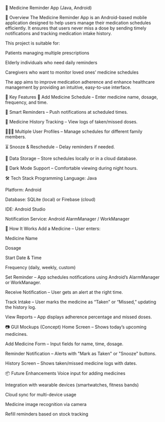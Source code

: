 💊 Medicine Reminder App (Java, Android)



📌 Overview
The Medicine Reminder App is an Android-based mobile application designed to help users manage their medication schedules efficiently. It ensures that users never miss a dose by sending timely notifications and tracking medication intake history.

This project is suitable for:

Patients managing multiple prescriptions

Elderly individuals who need daily reminders

Caregivers who want to monitor loved ones’ medicine schedules

The app aims to improve medication adherence and enhance healthcare management by providing an intuitive, easy-to-use interface.

🎯 Key Features
📅 Add Medicine Schedule – Enter medicine name, dosage, frequency, and time.

🔔 Smart Reminders – Push notifications at scheduled times.

📓 Medicine History Tracking – View logs of taken/missed doses.

👨‍👩‍👧 Multiple User Profiles – Manage schedules for different family members.

⏳ Snooze & Reschedule – Delay reminders if needed.

💾 Data Storage – Store schedules locally or in a cloud database.

🌙 Dark Mode Support – Comfortable viewing during night hours.

🛠️ Tech Stack
Programming Language: Java

Platform: Android

Database: SQLite (local) or Firebase (cloud)

IDE: Android Studio

Notification Service: Android AlarmManager / WorkManager

🚀 How It Works
Add a Medicine – User enters:

Medicine Name

Dosage

Start Date & Time

Frequency (daily, weekly, custom)

Set Reminder – App schedules notifications using Android’s AlarmManager or WorkManager.

Receive Notification – User gets an alert at the right time.

Track Intake – User marks the medicine as “Taken” or “Missed,” updating the history log.

View Reports – App displays adherence percentage and missed doses.

📷 GUI Mockups (Concept)
Home Screen – Shows today’s upcoming medicines.

Add Medicine Form – Input fields for name, time, dosage.

Reminder Notification – Alerts with "Mark as Taken" or "Snooze" buttons.

History Screen – Shows taken/missed medicine logs with dates.

📦 Future Enhancements
Voice input for adding medicines

Integration with wearable devices (smartwatches, fitness bands)

Cloud sync for multi-device usage

Medicine image recognition via camera

Refill reminders based on stock tracking
